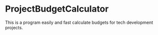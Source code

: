 # ProjectBudgetCalculator
This is a program easily and fast calculate budgets for tech development projects.
